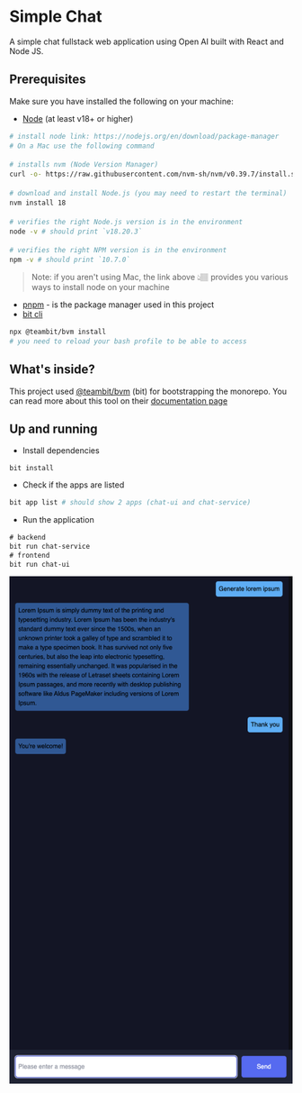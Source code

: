 # Simple Chat
A simple chat fullstack web application using Open AI built with React and Node JS.

## Prerequisites
Make sure you have installed the following on your machine:
- [Node](https://nodejs.org/en/download/package-manager) (at least v18+ or higher)
```bash
# install node link: https://nodejs.org/en/download/package-manager
# On a Mac use the following command

# installs nvm (Node Version Manager)
curl -o- https://raw.githubusercontent.com/nvm-sh/nvm/v0.39.7/install.sh | bash

# download and install Node.js (you may need to restart the terminal)
nvm install 18

# verifies the right Node.js version is in the environment
node -v # should print `v18.20.3`

# verifies the right NPM version is in the environment
npm -v # should print `10.7.0`
```
> Note: if you aren't using Mac, the link above 👆🏽 provides you various ways to install node on your machine

- [pnpm](https://pnpm.io/) - is the package manager used in this project
- [bit cli](https://bit.dev/docs/getting-started/installing-bit/installing-bit/)
```bash
npx @teambit/bvm install
# you need to reload your bash profile to be able to access
```

## What's inside?
This project used [@teambit/bvm](https://bit.dev/) (bit) for bootstrapping the monorepo. You can read more about this tool on their [documentation page](https://bit.dev/docs/intro/)


## Up and running
- Install dependencies
```
bit install
```
- Check if the apps are listed
```bash
bit app list # should show 2 apps (chat-ui and chat-service)
```
- Run the application
```
# backend
bit run chat-service
# frontend
bit run chat-ui
```

![initial version](screenshots/image.png)
